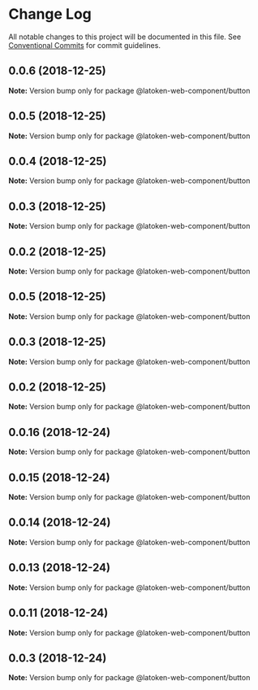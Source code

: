 # Change Log

All notable changes to this project will be documented in this file.
See [Conventional Commits](https://conventionalcommits.org) for commit guidelines.

## 0.0.6 (2018-12-25)

**Note:** Version bump only for package @latoken-web-component/button





## 0.0.5 (2018-12-25)

**Note:** Version bump only for package @latoken-web-component/button





## 0.0.4 (2018-12-25)

**Note:** Version bump only for package @latoken-web-component/button





## 0.0.3 (2018-12-25)

**Note:** Version bump only for package @latoken-web-component/button





## 0.0.2 (2018-12-25)

**Note:** Version bump only for package @latoken-web-component/button





## 0.0.5 (2018-12-25)

**Note:** Version bump only for package @latoken-web-component/button





## 0.0.3 (2018-12-25)

**Note:** Version bump only for package @latoken-web-component/button





## 0.0.2 (2018-12-25)

**Note:** Version bump only for package @latoken-web-component/button





## 0.0.16 (2018-12-24)

**Note:** Version bump only for package @latoken-web-component/button





## 0.0.15 (2018-12-24)

**Note:** Version bump only for package @latoken-web-component/button





## 0.0.14 (2018-12-24)

**Note:** Version bump only for package @latoken-web-component/button





## 0.0.13 (2018-12-24)

**Note:** Version bump only for package @latoken-web-component/button





## 0.0.11 (2018-12-24)

**Note:** Version bump only for package @latoken-web-component/button





## 0.0.3 (2018-12-24)

**Note:** Version bump only for package @latoken-web-component/button
